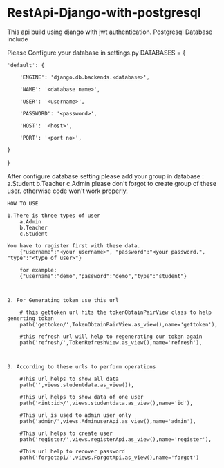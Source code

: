 # RestApi-Django-with-postgresql

This api build using django with jwt authentication.
Postgresql Database include

Please Configure your database in settings.py
DATABASES = {

    'default': {

        'ENGINE': 'django.db.backends.<database>',

        'NAME': '<database name>',

        'USER': '<username>',

        'PASSWORD': '<password>',

        'HOST': '<host>',

        'PORT': '<port no>',

    }

}

After configure database setting please add your group in database :
        a.Student
        b.Teacher
        c.Admin
        please don't forgot to create group of these user.
        otherwise code won't work properly.
        
        

    HOW TO USE
    
    1.There is three types of user 
        a.Admin
        b.Teacher
        c.Student
    
    You have to register first with these data.
        {"username":"<your username>", "password":"<your password.", "type":"<type of user>"}
        
        for example:
        {"username":"demo","password":"demo","type":"student"}
        
        
        
    2. For Generating token use this url
        
        # this gettoken url hits the tokenObtainPairView class to help generting token
        path('gettoken/',TokenObtainPairView.as_view(),name='gettoken'),
        
        #this refresh url will help to regenerating our token again
        path('refresh/',TokenRefreshView.as_view(),name='refresh'),
    
        

    3. According to these urls to perform operations
    
        #This url helps to show all data
        path('',views.studentdata.as_view()),

        #This url helps to show data of one user    
        path('<int:id>/',views.studentdata.as_view(),name='id'),

        #This url is used to admin user only
        path('admin/',views.AdminuserApi.as_view(),name='admin'),

        #This url helps to create user 
        path('register/',views.registerApi.as_view(),name='register'),

        #This url help to recover password
        path('forgotapi/',views.ForgotApi.as_view(),name='forgot')
        
 
